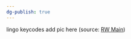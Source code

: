```yaml
---
dg-publish: true
---
```

lingo keycodes
add pic here
(source: [RW Main](https://discord.com/channels/291184728944410624/838185248981385256/856283186597330964))